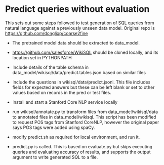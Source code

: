 # Predict queries without evaluation

This sets out some steps followed to test generation of SQL queries from natural language 
against a previously unseen data model. Original repo is https://github.com/donglixp/coarse2fine

* The pretrained model data should be extracted to data_model.

* https://github.com/salesforce/WikiSQL should be cloned locally, and its location set in PYTHONPATH 

* Include details of the table schema in data_model/wikisql/data/predict.tables.json 
based on similar files

* Include the questions in wikisql/data/predict.jsonl. This file includes fields for expected
answers but these can be left blank or set to other values based on records in the 
pred or test files.

* Install and start a Stanford Core NLP service locally

* run wikisql/annotate.py to transform files from data_model/wikisql/data to
annotated files in data_model/wikisql. This script has been modified to request POS tags
from Stanford CoreNLP, however the original paper says POS tags were added using spaCy.

* modify predict.sh as required for local environment, and run it.

* predict.py is called. This is based on evaluate.py but skips executing queries and evaluating
accuracy of results, and supports the output argument to write generated SQL to a file.

